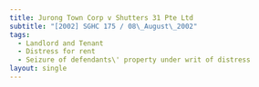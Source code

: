 ```yaml
---
title: Jurong Town Corp v Shutters 31 Pte Ltd
subtitle: "[2002] SGHC 175 / 08\_August\_2002"
tags:
  - Landlord and Tenant
  - Distress for rent
  - Seizure of defendants\' property under writ of distress
layout: single
---
```


